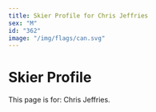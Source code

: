 ```yaml
---
title: Skier Profile for Chris Jeffries
sex: "M"
id: "362"
image: "/img/flags/can.svg" 
---
```


# Skier Profile

This page is for: Chris Jeffries.
    